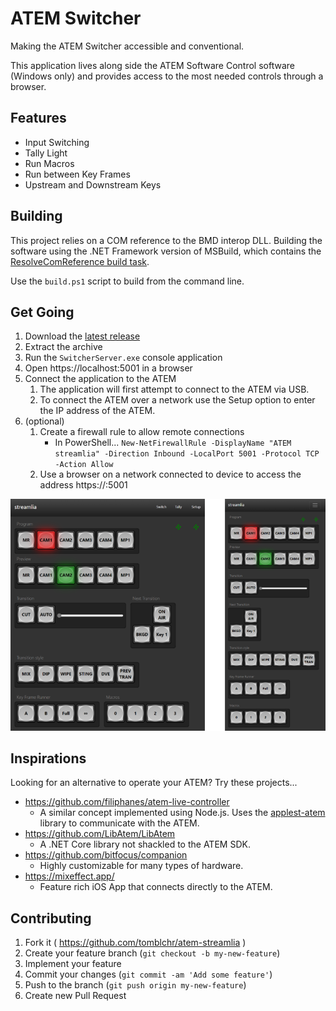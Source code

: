 # ATEM Switcher

Making the ATEM Switcher accessible and conventional.

This application lives along side the ATEM Software Control software (Windows only) and provides access to the most needed controls through a browser.

## Features

* Input Switching
* Tally Light
* Run Macros
* Run between Key Frames
* Upstream and Downstream Keys

## Building

This project relies on a COM reference to the BMD interop DLL. Building the software using the .NET Framework version of MSBuild, which contains the [ResolveComReference build task](https://docs.microsoft.com/en-ca/visualstudio/msbuild/resolvecomreference-task).

Use the `build.ps1` script to build from the command line.

## Get Going

1. Download the [latest release](https://github.com/tomblchr/atem-streamlia/releases)
1. Extract the archive 
1. Run the `SwitcherServer.exe` console application
1. Open https://localhost:5001 in a browser
1. Connect the application to the ATEM
    1. The application will first attempt to connect to the ATEM via USB.
    1. To connect the ATEM over a network use the Setup option to enter the IP address of the ATEM.
1. (optional)
    1. Create a firewall rule to allow remote connections
        * In PowerShell... `New-NetFirewallRule -DisplayName "ATEM streamlia" -Direction Inbound -LocalPort 5001 -Protocol TCP -Action Allow`
    2. Use a browser on a network connected to device to access the address https://<ipaddress>:5001

![Responsive](Doc/screens.png)

## Inspirations

Looking for an alternative to operate your ATEM? Try these projects...

* https://github.com/filiphanes/atem-live-controller
    * A similar concept implemented using Node.js. Uses the [applest-atem](https://github.com/applest/node-applest-atem) library to communicate with the ATEM.
* https://github.com/LibAtem/LibAtem
    * A .NET Core library not shackled to the ATEM SDK.
* https://github.com/bitfocus/companion
    * Highly customizable for many types of hardware.
* https://mixeffect.app/
    * Feature rich iOS App that connects directly to the ATEM.

## Contributing

1. Fork it ( https://github.com/tomblchr/atem-streamlia )
2. Create your feature branch (`git checkout -b my-new-feature`)
3. Implement your feature
4. Commit your changes (`git commit -am 'Add some feature'`)
5. Push to the branch (`git push origin my-new-feature`)
6. Create new Pull Request

